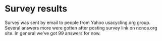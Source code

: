 # Survey results

Survey was sent by email to people from Yahoo usacycling.org group. Several answers more were gotten after posting survey link on ncnca.org site. In general we've got 99 answers for now.
